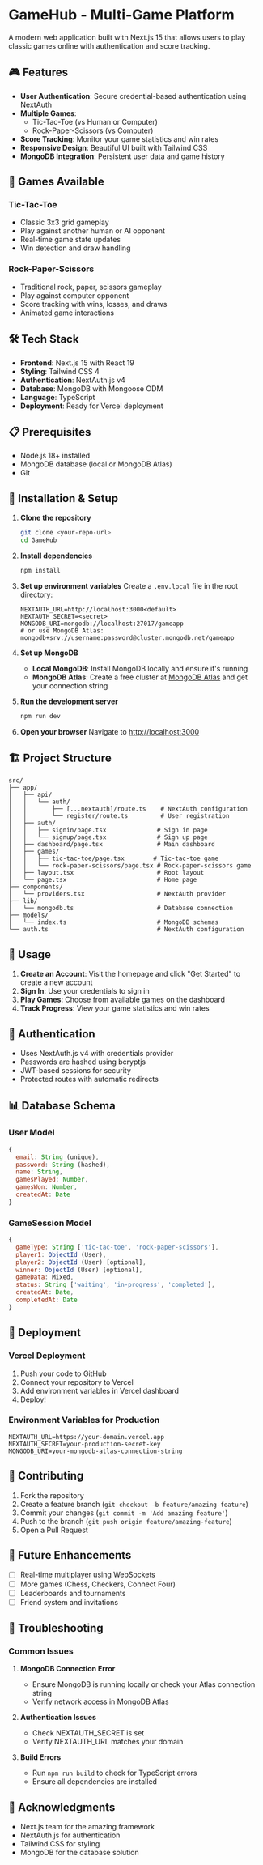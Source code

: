 # GameHub - Multi-Game Platform

A modern web application built with Next.js 15 that allows users to play classic games online with authentication and score tracking.

## 🎮 Features

- **User Authentication**: Secure credential-based authentication using NextAuth
- **Multiple Games**:
  - Tic-Tac-Toe (vs Human or Computer)
  - Rock-Paper-Scissors (vs Computer)
- **Score Tracking**: Monitor your game statistics and win rates
- **Responsive Design**: Beautiful UI built with Tailwind CSS
- **MongoDB Integration**: Persistent user data and game history

## 🚀 Games Available

### Tic-Tac-Toe

- Classic 3x3 grid gameplay
- Play against another human or AI opponent
- Real-time game state updates
- Win detection and draw handling

### Rock-Paper-Scissors

- Traditional rock, paper, scissors gameplay
- Play against computer opponent
- Score tracking with wins, losses, and draws
- Animated game interactions

## 🛠️ Tech Stack

- **Frontend**: Next.js 15 with React 19
- **Styling**: Tailwind CSS 4
- **Authentication**: NextAuth.js v4
- **Database**: MongoDB with Mongoose ODM
- **Language**: TypeScript
- **Deployment**: Ready for Vercel deployment

## 📋 Prerequisites

- Node.js 18+ installed
- MongoDB database (local or MongoDB Atlas)
- Git

## 🔧 Installation & Setup

1. **Clone the repository**

   ```bash
   git clone <your-repo-url>
   cd GameHub
   ```

2. **Install dependencies**

   ```bash
   npm install
   ```

3. **Set up environment variables**
   Create a `.env.local` file in the root directory:

   ```env
   NEXTAUTH_URL=http://localhost:3000<default>
   NEXTAUTH_SECRET=<secret>
   MONGODB_URI=mongodb://localhost:27017/gameapp
   # or use MongoDB Atlas: mongodb+srv://username:password@cluster.mongodb.net/gameapp
   ```

4. **Set up MongoDB**

   - **Local MongoDB**: Install MongoDB locally and ensure it's running
   - **MongoDB Atlas**: Create a free cluster at [MongoDB Atlas](https://www.mongodb.com/atlas) and get your connection string

5. **Run the development server**

   ```bash
   npm run dev
   ```

6. **Open your browser**
   Navigate to [http://localhost:3000](http://localhost:3000)

## 🏗️ Project Structure

```
src/
├── app/
│   ├── api/
│   │   └── auth/
│   │       ├── [...nextauth]/route.ts    # NextAuth configuration
│   │       └── register/route.ts         # User registration
│   ├── auth/
│   │   ├── signin/page.tsx              # Sign in page
│   │   └── signup/page.tsx              # Sign up page
│   ├── dashboard/page.tsx               # Main dashboard
│   ├── games/
│   │   ├── tic-tac-toe/page.tsx        # Tic-tac-toe game
│   │   └── rock-paper-scissors/page.tsx # Rock-paper-scissors game
│   ├── layout.tsx                       # Root layout
│   └── page.tsx                         # Home page
├── components/
│   └── providers.tsx                    # NextAuth provider
├── lib/
│   └── mongodb.ts                       # Database connection
├── models/
│   └── index.ts                         # MongoDB schemas
└── auth.ts                              # NextAuth configuration
```

## 🎯 Usage

1. **Create an Account**: Visit the homepage and click "Get Started" to create a new account
2. **Sign In**: Use your credentials to sign in
3. **Play Games**: Choose from available games on the dashboard
4. **Track Progress**: View your game statistics and win rates

## 🔐 Authentication

- Uses NextAuth.js v4 with credentials provider
- Passwords are hashed using bcryptjs
- JWT-based sessions for security
- Protected routes with automatic redirects

## 📊 Database Schema

### User Model

```javascript
{
  email: String (unique),
  password: String (hashed),
  name: String,
  gamesPlayed: Number,
  gamesWon: Number,
  createdAt: Date
}
```

### GameSession Model

```javascript
{
  gameType: String ['tic-tac-toe', 'rock-paper-scissors'],
  player1: ObjectId (User),
  player2: ObjectId (User) [optional],
  winner: ObjectId (User) [optional],
  gameData: Mixed,
  status: String ['waiting', 'in-progress', 'completed'],
  createdAt: Date,
  completedAt: Date
}
```

## 🚀 Deployment

### Vercel Deployment

1. Push your code to GitHub
2. Connect your repository to Vercel
3. Add environment variables in Vercel dashboard
4. Deploy!

### Environment Variables for Production

```env
NEXTAUTH_URL=https://your-domain.vercel.app
NEXTAUTH_SECRET=your-production-secret-key
MONGODB_URI=your-mongodb-atlas-connection-string
```

## 🤝 Contributing

1. Fork the repository
2. Create a feature branch (`git checkout -b feature/amazing-feature`)
3. Commit your changes (`git commit -m 'Add amazing feature'`)
4. Push to the branch (`git push origin feature/amazing-feature`)
5. Open a Pull Request

## 📝 Future Enhancements

- [ ] Real-time multiplayer using WebSockets
- [ ] More games (Chess, Checkers, Connect Four)
- [ ] Leaderboards and tournaments
- [ ] Friend system and invitations

## 🐛 Troubleshooting

### Common Issues

1. **MongoDB Connection Error**

   - Ensure MongoDB is running locally or check your Atlas connection string
   - Verify network access in MongoDB Atlas

2. **Authentication Issues**

   - Check NEXTAUTH_SECRET is set
   - Verify NEXTAUTH_URL matches your domain

3. **Build Errors**
   - Run `npm run build` to check for TypeScript errors
   - Ensure all dependencies are installed


## 🙏 Acknowledgments

- Next.js team for the amazing framework
- NextAuth.js for authentication
- Tailwind CSS for styling
- MongoDB for the database solution
